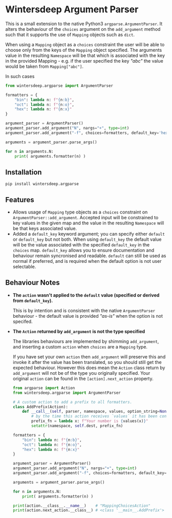 # Wintersdeep Argument Parser

This is a small extension to the native Python3 `argparse.ArgumentParser`. It alters the behaviour of the `choices` argument on the `add_argument` method such that it supports the use of `Mapping` objects such as `dict`. 

When using a `Mapping` object as a `choices` constraint the user will be able to choose only from the keys of the `Mapping` object specified. The arguments value in the resulting `Namespace` will be that which is associated with the key in the provided Mapping - e.g. if the user specified the key _"abc"_ the value would be taken from `Mapping["abc"]`.

In such cases 

```python
from wintersdeep.argparse import ArgumentParser

formatters = {
    "bin": lambda n: f"{n:b}",
    "oct": lambda n: f"{n:o}",
    "hex": lambda n: f"{n:x}"
}

argument_parser = ArgumentParser()
argument_parser.add_argument("N", nargs="+", type=int)
argument_parser.add_argument("-f", choices=formatters, default_key='hex')

arguments = argument_parser.parse_args()

for n in arguments.N:
    print( arguments.formatter(n) )
```

## Installation

```shell
pip install wintersdeep.argparse
```

## Features

- Allows usage of `Mapping` type objects as a `choices` constraint on `ArgumentParser::add_argument`. Accepted input will be constrained to key values in the given map and the value in the resulting `Namespace` will be that keys associated value.
- Added a `default_key` keyword argument; you can specify either `default` or `default_key` but not both. When using `default_key` the default value will be the value associated with the specified `default_key` in the `choices` map. `default_key` allows you to ensure documentation and behaviour remain syncronised and readable. `default` can still be used as normal if preferred, and is required when the default option is not user selectable.

## Behaviour Notes

- **The `action` wasn't applied to the `default` value (specified or derived from `default_key`).**

    This is by intention and is consistent with the native `ArgumentParser` behaviour - the default value is provided _"as-is"_ when the option is not specifed.

- **The `Action` returned by `add_argument` is not the type specified**

    The libraries behaviours are implemented by shimming `add_argument`, and inserting a custom `action` when `choices` are a `Mapping` type.

    If you have set your own `action` then `add_argument` will preserve this and invoke it after the value has been translated, so you should still get the expected behaviour. However this does mean the `Action` class return by `add_argument` will not be of the type you originally specified. Your original `action` can be found in the `[action].next_action` property.

    ```python
    from argparse import Action
    from wintersdeep.argparse import ArgumentParser

    # A custom action to add a prefix to all formatters.
    class AddPrefix(Action):
        def __call__(self, parser, namespace, values, option_string=None):
            # by the time this action receives `values` it has been converted into its Mapping associated value (in context a lambda function from `formatters`.
            prefix_fn = lambda x: f"Your number is {values(x)}"
            setattr(namespace, self.dest, prefix_fn)

    formatters = {
        "bin": lambda n: f"{n:b}",
        "oct": lambda n: f"{n:o}",
        "hex": lambda n: f"{n:x}"
    }

    argument_parser = ArgumentParser()
    argument_parser.add_argument("N", nargs="+", type=int)
    argument_parser.add_argument("-f", choices=formatters, default_key='hex')

    arguments = argument_parser.parse_args()

    for n in arguments.N:
        print( arguments.formatter(n) )
    
    print(action.__class__.__name__)    # "MappingChoicesAction"
    print(action.next_action.__class__) # <class '__main__.AddPrefix'>
    ```